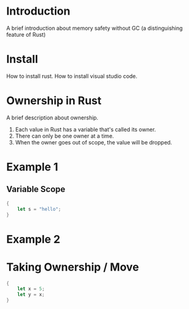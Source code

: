 # Introduction

A brief introduction about memory safety without GC (a distinguishing feature of Rust)

# Install

How to install rust.  How to install visual studio code.

# Ownership in Rust

A brief description about ownership.

1. Each value in Rust has a variable that's called its owner.
2. There can only be one owner at a time.
3. When the owner goes out of scope, the value will be dropped.


# Example 1
## Variable Scope
```rust
{
    let s = "hello";
}
```

# Example 2
# Taking Ownership / Move
```rust
{
    let x = 5;
    let y = x;
}